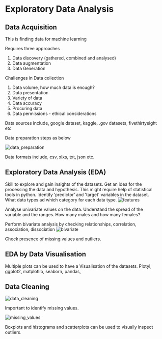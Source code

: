 # Exploratory Data Analysis

## Data Acquisition
This is finding data for machine learning

Requires three approaches
1. Data discovery (gathered, combined and analysed)
2. Data augmentation 
3. Data Generation

Challenges in Data collection

1. Data volume, how much data is enough?
2. Data presentation
3. Variety of data
4. Data accuracy
5. Procuring data
6. Data permissions - ethical considerations

Data sources include, google dataset, kaggle, .gov datasets, fivethirtyeight etc

Data preparation steps as below

![data_preparation]()

Data formats include, csv, xlxs, txt, json etc.

## Exploratory Data Analysis (EDA)

Skill to explore and gain insights of the datasets. Get an idea for the processing the data and hypothesis. This might require
help of statistical tools in python. 
Identify 'predictor' and 'target' variables in the dataset. What data types ad which category for each data type.
![features](https://github.com/mikemwanga/training-requirements/blob/main/Extra_Training/ML_with_SkillCurb/Images/features.png)

Analyse univariate values on the data. Understand the spread of the variable and the ranges. How many males and how many females?


Perform bivariate analysis by checking relationships, correlation, association, dissociation
![bivariate](https://github.com/mikemwanga/training-requirements/blob/main/Extra_Training/ML_with_SkillCurb/Images/bivarate.png)

Check presence of missing values and outliers.


## EDA by Data Visualisation
Multiple plots can be used to have a Visualisation of the datasets. Plotyl, ggplot2, matplotlib, seaborn, pandas,

## Data Cleaning
![data_cleaning](https://github.com/mikemwanga/training-requirements/blob/main/Extra_Training/ML_with_SkillCurb/Images/data_cleaning.png)

Important to identify missing values.

![missing_values](https://github.com/mikemwanga/training-requirements/blob/main/Extra_Training/ML_with_SkillCurb/Images/missing_values.png)

Boxplots and histograms and scatterplots can be used to visually inspect outliers.






